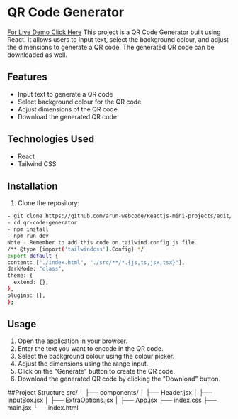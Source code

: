 # QR Code Generator

<a href="https://qr-generator-webcode.netlify.app/">For Live Demo Click Here</a>
This project is a QR Code Generator built using React. It allows users to input text, select the background colour, and adjust the dimensions to generate a QR code. The generated QR code can be downloaded as well.

## Features

- Input text to generate a QR code
- Select background colour for the QR code
- Adjust dimensions of the QR code
- Download the generated QR code

## Technologies Used

- React
- Tailwind CSS

## Installation

1. Clone the repository:

```bash
- git clone https://github.com/arun-webcode/Reactjs-mini-projects/edit/main/01-qrcode-gen
- cd qr-code-generator
- npm install
- npm run dev
Note - Remember to add this code on tailwind.config.js file.
/** @type {import('tailwindcss').Config} */
export default {
content: ["./index.html", "./src/**/*.{js,ts,jsx,tsx}"],
darkMode: "class",
theme: {
  extend: {},
},
plugins: [],
};
```

## Usage

1. Open the application in your browser.
2. Enter the text you want to encode in the QR code.
3. Select the background colour using the colour picker.
4. Adjust the dimensions using the range input.
5. Click on the "Generate" button to create the QR code.
6. Download the generated QR code by clicking the "Download" button.

##Project Structure
src/
│
├── components/
│ ├── Header.jsx
│ ├── InputBox.jsx
│ ├── ExtraOptions.jsx
│
├── App.jsx
├── index.css
├── main.jsx
└── index.html
